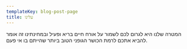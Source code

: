 ```yaml
---
templateKey: blog-post-page
title: עלינו
---
```

המטרה שלנו היא לגרום לכם לשמור על אורח חיים בריא ופעיל
ובמחינתינו זה אומר להביא אתכם לרמת הכושר הגופני הטוב ביותר
שהייתם בו אי פעם.
